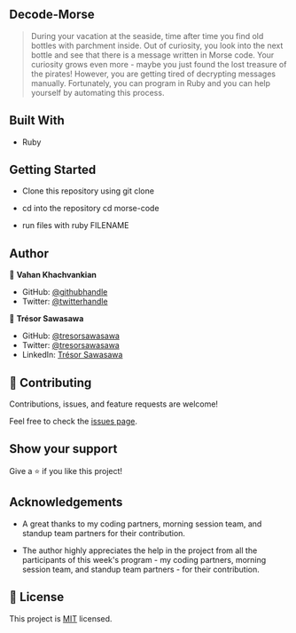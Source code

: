 ## Decode-Morse

> During your vacation at the seaside, time after time you find old bottles with parchment inside. Out of curiosity, you look into the next bottle and see that there is a message written in Morse code. Your curiosity grows even more - maybe you just found the lost treasure of the pirates! However, you are getting tired of decrypting messages manually. Fortunately, you can program in Ruby and you can help yourself by automating this process.

## Built With

- Ruby

## Getting Started

- Clone this repository using git clone 

- cd into the repository cd morse-code

- run files with ruby FILENAME


## Author

👤 **Vahan Khachvankian**

- GitHub: [@githubhandle](https://github.com/Gegardus)
- Twitter: [@twitterhandle](https://twitter.com/Gegardus)
  
👤 **Trésor Sawasawa**

- GitHub: [@tresorsawasawa](https://github.com/tresorsawasawa)
- Twitter: [@tresorsawasawa](https://twitter.com/TresorSawasawa)
- LinkedIn: [Trésor Sawasawa](https://www.linkedin.com/in/tresor-sawasawa/)

## 🤝 Contributing

Contributions, issues, and feature requests are welcome!

Feel free to check the [issues page](https://github.com/Gegardus/db-from-diagram/issues).

## Show your support

Give a ⭐️ if you like this project!

## Acknowledgements

- A great thanks to my coding partners, morning session team, and standup team partners for their contribution.

- The author highly appreciates the help in the project from all the participants of this week's program - my coding partners, morning session team, and standup team partners - for their contribution.

## 📝 License

This project is [MIT](./MIT.md) licensed.
